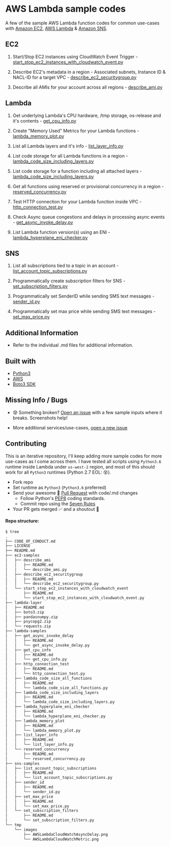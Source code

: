 # AWS Lambda sample codes

A  few of the sample AWS Lambda function codes for common use-cases with [Amazon EC2](https://github.com/shreyasgaonkar/aws-lambda-code-samples#ec2), [AWS Lambda](https://github.com/shreyasgaonkar/aws-lambda-code-samples#lambda) & [Amazon SNS](https://github.com/shreyasgaonkar/aws-lambda-code-samples#sns).

## EC2

1. Start/Stop EC2 instances using CloudWatch Event Trigger  - [start_stop_ec2_instances_with_cloudwatch_event.py](ec2-samples/start_stop_ec2_instances_with_cloudwatch_event/start_stop_ec2_instances_with_cloudwatch_event.py)

2. Describe EC2's metadata in a region - Associated subnets, Instance ID & NACL-ID for a target VPC - [describe_ec2_securitygroup.py](ec2-samples/describe_ec2_securitygroup/describe_ec2_securitygroup.py)

3. Describe all AMIs for your account across all regions - [describe_ami.py](ec2-samples/describe_ami/describe_ami.py)


## Lambda

1. Get underlying Lambda's CPU hardware, /tmp storage, os-release and it's contents  - [get_cpu_info.py](lambda-samples/get_cpu_info/get_cpu_info.py)

2. Create "Memory Used" Metrics for your Lambda functions - [lambda_memory_plot.py](lambda-samples/lambda_memory_plot/lambda_memory_plot.py)

3. List all Lambda layers and it's info  - [list_layer_info.py](lambda-samples/list_layer_info/list_layer_info.py)

4. List code storage for all Lambda functions in a region - [lambda_code_size_including_layers.py](lambda-samples/lambda_code_size_all_functions/lambda_code_size_all_functions.py)

5. List code storage for a function including all attached layers - [lambda_code_size_including_layers.py](lambda-samples/lambda_code_size_including_layers/lambda_code_size_including_layers.py)

6. Get all functions using reserved or provisional concurrency in a region - [reserved_concurrency.py](lambda-samples/reserved_concurrency/reserved_concurrency.py)

7. Test HTTP connection for your Lambda function inside VPC - [http_connection_test.py](lambda-samples/http_connection_test/http_connection_test.py)

8. Check Async queue congestions and delays in processing async events - [get_async_invoke_delay.py](lambda-samples/get_async_invoke_delay/get_async_invoke_delay.py)

9. List Lambda function version(s) using an ENI - [lambda_hyperplane_eni_checker.py](lambda-samples/lambda_hyperplane_eni_checker/lambda_hyperplane_eni_checker.py)

## SNS

1. List all subscriptions tied to a topic in an account  - [list_account_topic_subscriptions.py](sns-samples/list_account_topic_subscriptions/list_account_topic_subscriptions.py)

2. Programmatically create subscription filters for SNS  - [set_subscription_filters.py](sns-samples/set_subscription_filters/set_subscription_filters.py)

3. Programmatically set SenderID while sending SMS text messages  - [sender_id.py](sns-samples/sender_id/sender_id.py)

4. Programmatically set max price while sending SMS text messages - [set_max_price.py](sns-samples/set_max_price/set_max_price.py)

## Additional Information

- Refer to the individual .md files for additional information.

## Built with
- [Python3](https://www.python.org/downloads/)
- [AWS](https://aws.amazon.com/)
- [Boto3 SDK](https://boto3.amazonaws.com/v1/documentation/api/latest/index.html)

## Missing Info / Bugs

- :cold_sweat: Something broken? [Open an issue](https://github.com/shreyasgaonkar/aws-lambda-code-samples/issues) with a few sample inputs where it breaks. Screenshots help!

- More additional services/use-cases, [open a new issue](https://github.com/shreyasgaonkar/aws-lambda-code-samples/issues)

## Contributing

This is an iterative repository, I'll keep adding more sample codes for more use-cases as I come across them. I have tested all scripts using ```Python3.6``` runtime inside Lambda under ```us-west-2``` region, and most of this should work for all ```Python3``` runtimes (Python 2.7 EOL: :dizzy_face:).

- Fork repo
- Set runtime as ```Python3``` (```Python3.6``` preferred)
- Send your awesome :raised_hands: [Pull Request](https://github.com/shreyasgaonkar/aws-lambda-code-samples/pulls) with code/.md changes
    - Follow Python's [PEP8](https://www.python.org/dev/peps/pep-0008/) coding standards.
    - Commit repo using the [Seven Rules](https://chris.beams.io/posts/git-commit/#seven-rules)
- Your PR gets merged :white_check_mark: and a shoutout :loudspeaker:


#### Repo structure:

```bash
$ tree
.
├── CODE_OF_CONDUCT.md
├── LICENSE
├── README.md
├── ec2-samples
│   ├── describe_ami
│   │   ├── README.md
│   │   └── describe_ami.py
│   ├── describe_ec2_securitygroup
│   │   ├── README.md
│   │   └── describe_ec2_securitygroup.py
│   └── start_stop_ec2_instances_with_cloudwatch_event
│       ├── README.md
│       └── start_stop_ec2_instances_with_cloudwatch_event.py
├── lambda-layer
│   ├── README.md
│   ├── boto3.zip
│   ├── pandasnumpy.zip
│   ├── psycopg2.zip
│   └── requests.zip
├── lambda-samples
│   ├── get_async_invoke_delay
│   │   ├── README.md
│   │   └── get_async_invoke_delay.py
│   ├── get_cpu_info
│   │   ├── README.md
│   │   └── get_cpu_info.py
│   ├── http_connection_test
│   │   ├── README.md
│   │   └── http_connection_test.py
│   ├── lambda_code_size_all_functions
│   │   ├── README.md
│   │   └── lambda_code_size_all_functions.py
│   ├── lambda_code_size_including_layers
│   │   ├── README.md
│   │   └── lambda_code_size_including_layers.py
│   ├── lambda_hyperplane_eni_checker
│   │   ├── README.md
│   │   └── lambda_hyperplane_eni_checker.py
│   ├── lambda_memory_plot
│   │   ├── README.md
│   │   └── lambda_memory_plot.py
│   ├── list_layer_info
│   │   ├── README.md
│   │   └── list_layer_info.py
│   └── reserved_concurrency
│       ├── README.md
│       └── reserved_concurrency.py
├── sns-samples
│   ├── list_account_topic_subscriptions
│   │   ├── README.md
│   │   └── list_account_topic_subscriptions.py
│   ├── sender_id
│   │   ├── README.md
│   │   └── sender_id.py
│   ├── set_max_price
│   │   ├── README.md
│   │   └── set_max_price.py
│   └── set_subscription_filters
│       ├── README.md
│       └── set_subscription_filters.py
└── tmp
    └── images
        ├── AWSLambdaCloudWatchAsyncDelay.png
        └── AWSLambdaCloudWatchMetric.png
```
